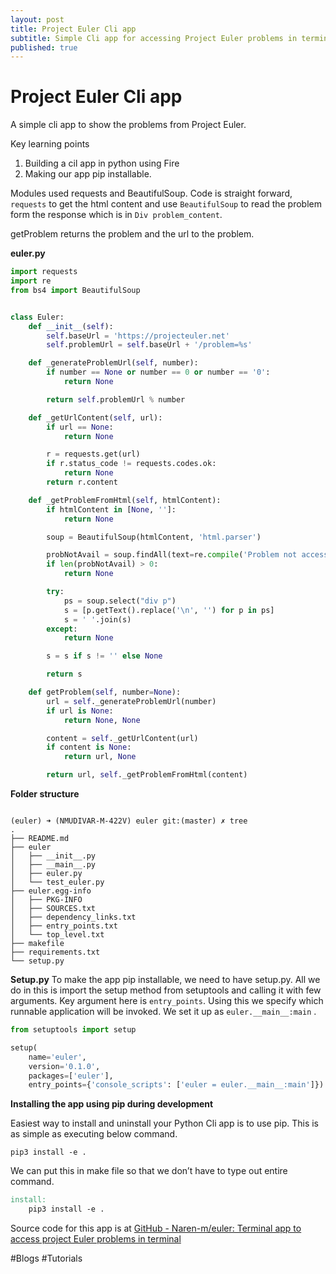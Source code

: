 ```yaml
---
layout: post
title: Project Euler Cli app
subtitle: Simple Cli app for accessing Project Euler problems in terminal
published: true
---
```

# Project Euler Cli app
A simple cli app to show the problems from Project Euler.

Key learning points
1. Building a cil app in python using Fire
2. Making our app pip installable.

Modules used requests and BeautifulSoup.
Code is straight forward, `requests` to get the html content and use `BeautifulSoup` to read the problem form the response which is in `Div problem_content`.

getProblem returns the problem and the url to the problem.

**euler.py**
```python
import requests
import re
from bs4 import BeautifulSoup


class Euler:
    def __init__(self):
        self.baseUrl = 'https://projecteuler.net'
        self.problemUrl = self.baseUrl + '/problem=%s'

    def _generateProblemUrl(self, number):
        if number == None or number == 0 or number == '0':
            return None

        return self.problemUrl % number

    def _getUrlContent(self, url):
        if url == None:
            return None

        r = requests.get(url)
        if r.status_code != requests.codes.ok:
            return None
        return r.content

    def _getProblemFromHtml(self, htmlContent):
        if htmlContent in [None, '']:
            return None

        soup = BeautifulSoup(htmlContent, 'html.parser')

        probNotAvail = soup.findAll(text=re.compile('Problem not accessible'))
        if len(probNotAvail) > 0:
            return None

        try:
            ps = soup.select("div p")
            s = [p.getText().replace('\n', '') for p in ps]
            s = ' '.join(s)
        except:
            return None

        s = s if s != '' else None

        return s

    def getProblem(self, number=None):
        url = self._generateProblemUrl(number)
        if url is None:
            return None, None

        content = self._getUrlContent(url)
        if content is None:
            return url, None

        return url, self._getProblemFromHtml(content)


```

**Folder structure**
```shell

(euler) ➜ (NMUDIVAR-M-422V) euler git:(master) ✗ tree
.
├── README.md
├── euler
│   ├── __init__.py
│   ├── __main__.py
│   ├── euler.py
│   └── test_euler.py
├── euler.egg-info
│   ├── PKG-INFO
│   ├── SOURCES.txt
│   ├── dependency_links.txt
│   ├── entry_points.txt
│   └── top_level.txt
├── makefile
├── requirements.txt
└── setup.py
```

**Setup.py**
To make the app pip installable, we need to have setup.py.  All we do in this is import the setup method from setuptools and calling it with few arguments. Key argument here is `entry_points`. Using this we specify which runnable application will be invoked. We set it up as `euler.__main__:main` . 

```python
from setuptools import setup

setup(
    name='euler',
    version='0.1.0',
    packages=['euler'],
    entry_points={'console_scripts': ['euler = euler.__main__:main']})

```

**Installing the app using pip during development**

Easiest way to install and uninstall your Python Cli app is to use pip. This is as simple as executing below command. 
```shell
pip3 install -e .
```

We can put this in make file so that we don’t have to type out entire command.
```makefile
install:
	pip3 install -e .
```

Source code for this app is at [GitHub - Naren-m/euler: Terminal app to access project Euler problems in terminal](https://github.com/naren-m/euler)

#Blogs
#Tutorials